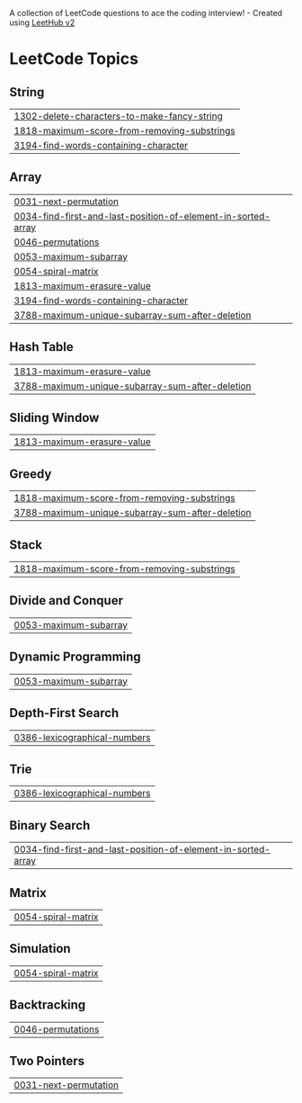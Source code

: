 A collection of LeetCode questions to ace the coding interview! - Created using [LeetHub v2](https://github.com/arunbhardwaj/LeetHub-2.0)
<!---LeetCode Topics Start-->
# LeetCode Topics
## String
|  |
| ------- |
| [1302-delete-characters-to-make-fancy-string](https://github.com/HariHaran212/Leetcode_Solutions/tree/master/1302-delete-characters-to-make-fancy-string) |
| [1818-maximum-score-from-removing-substrings](https://github.com/HariHaran212/Leetcode_Solutions/tree/master/1818-maximum-score-from-removing-substrings) |
| [3194-find-words-containing-character](https://github.com/HariHaran212/Leetcode_Solutions/tree/master/3194-find-words-containing-character) |
## Array
|  |
| ------- |
| [0031-next-permutation](https://github.com/HariHaran212/Leetcode_Solutions/tree/master/0031-next-permutation) |
| [0034-find-first-and-last-position-of-element-in-sorted-array](https://github.com/HariHaran212/Leetcode_Solutions/tree/master/0034-find-first-and-last-position-of-element-in-sorted-array) |
| [0046-permutations](https://github.com/HariHaran212/Leetcode_Solutions/tree/master/0046-permutations) |
| [0053-maximum-subarray](https://github.com/HariHaran212/Leetcode_Solutions/tree/master/0053-maximum-subarray) |
| [0054-spiral-matrix](https://github.com/HariHaran212/Leetcode_Solutions/tree/master/0054-spiral-matrix) |
| [1813-maximum-erasure-value](https://github.com/HariHaran212/Leetcode_Solutions/tree/master/1813-maximum-erasure-value) |
| [3194-find-words-containing-character](https://github.com/HariHaran212/Leetcode_Solutions/tree/master/3194-find-words-containing-character) |
| [3788-maximum-unique-subarray-sum-after-deletion](https://github.com/HariHaran212/Leetcode_Solutions/tree/master/3788-maximum-unique-subarray-sum-after-deletion) |
## Hash Table
|  |
| ------- |
| [1813-maximum-erasure-value](https://github.com/HariHaran212/Leetcode_Solutions/tree/master/1813-maximum-erasure-value) |
| [3788-maximum-unique-subarray-sum-after-deletion](https://github.com/HariHaran212/Leetcode_Solutions/tree/master/3788-maximum-unique-subarray-sum-after-deletion) |
## Sliding Window
|  |
| ------- |
| [1813-maximum-erasure-value](https://github.com/HariHaran212/Leetcode_Solutions/tree/master/1813-maximum-erasure-value) |
## Greedy
|  |
| ------- |
| [1818-maximum-score-from-removing-substrings](https://github.com/HariHaran212/Leetcode_Solutions/tree/master/1818-maximum-score-from-removing-substrings) |
| [3788-maximum-unique-subarray-sum-after-deletion](https://github.com/HariHaran212/Leetcode_Solutions/tree/master/3788-maximum-unique-subarray-sum-after-deletion) |
## Stack
|  |
| ------- |
| [1818-maximum-score-from-removing-substrings](https://github.com/HariHaran212/Leetcode_Solutions/tree/master/1818-maximum-score-from-removing-substrings) |
## Divide and Conquer
|  |
| ------- |
| [0053-maximum-subarray](https://github.com/HariHaran212/Leetcode_Solutions/tree/master/0053-maximum-subarray) |
## Dynamic Programming
|  |
| ------- |
| [0053-maximum-subarray](https://github.com/HariHaran212/Leetcode_Solutions/tree/master/0053-maximum-subarray) |
## Depth-First Search
|  |
| ------- |
| [0386-lexicographical-numbers](https://github.com/HariHaran212/Leetcode_Solutions/tree/master/0386-lexicographical-numbers) |
## Trie
|  |
| ------- |
| [0386-lexicographical-numbers](https://github.com/HariHaran212/Leetcode_Solutions/tree/master/0386-lexicographical-numbers) |
## Binary Search
|  |
| ------- |
| [0034-find-first-and-last-position-of-element-in-sorted-array](https://github.com/HariHaran212/Leetcode_Solutions/tree/master/0034-find-first-and-last-position-of-element-in-sorted-array) |
## Matrix
|  |
| ------- |
| [0054-spiral-matrix](https://github.com/HariHaran212/Leetcode_Solutions/tree/master/0054-spiral-matrix) |
## Simulation
|  |
| ------- |
| [0054-spiral-matrix](https://github.com/HariHaran212/Leetcode_Solutions/tree/master/0054-spiral-matrix) |
## Backtracking
|  |
| ------- |
| [0046-permutations](https://github.com/HariHaran212/Leetcode_Solutions/tree/master/0046-permutations) |
## Two Pointers
|  |
| ------- |
| [0031-next-permutation](https://github.com/HariHaran212/Leetcode_Solutions/tree/master/0031-next-permutation) |
<!---LeetCode Topics End-->